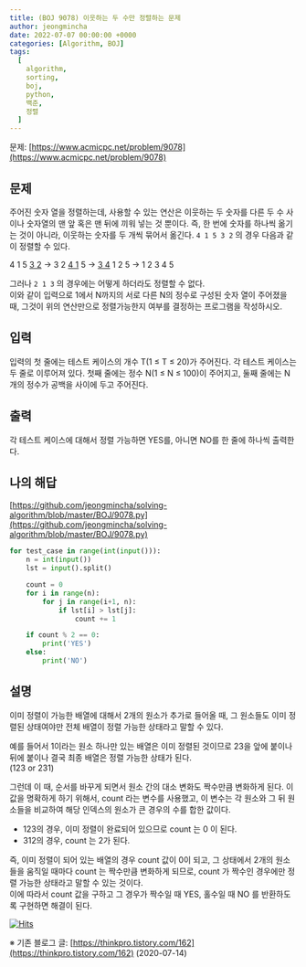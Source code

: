 ```yaml
---
title: (BOJ 9078) 이웃하는 두 수만 정렬하는 문제
author: jeongmincha
date: 2022-07-07 00:00:00 +0000
categories: [Algorithm, BOJ]
tags:
  [
    algorithm,
    sorting,
    boj,
    python,
    백준,
    정렬
  ]
---
```


문제: [https://www.acmicpc.net/problem/9078](https://www.acmicpc.net/problem/9078)

## 문제

주어진 숫자 열을 정렬하는데, 사용할 수 있는 연산은 이웃하는 두 숫자를 다른 두 수 사이나 숫자열의 맨 앞 혹은 맨 뒤에 끼워 넣는 것 뿐이다.   즉, 한 번에 숫자를 하나씩 옮기는 것이 아니라, 이웃하는 숫자를 두 개씩 묶어서 옮긴다. `4 1 5 3 2` 의 경우 다음과 같이 정렬할 수 있다.  

4 1 5 <u>3 2</u> → 3 2 <u>4 1</u> 5 → <u>3 4</u> 1 2 5 → 1 2 3 4 5

그러나 `2 1 3` 의 경우에는 어떻게 하더라도 정렬할 수 없다.  
이와 같이 입력으로 1에서 N까지의 서로 다른 N의 정수로 구성된 숫자 열이 주어졌을 때, 그것이 위의 연산만으로 정렬가능한지 여부를 결정하는 프로그램을 작성하시오.  

## 입력

입력의 첫 줄에는 테스트 케이스의 개수 T(1 ≤ T ≤ 20)가 주어진다. 각 테스트 케이스는 두 줄로 이루어져 있다. 첫째 줄에는 정수 N(1 ≤ N ≤ 100)이 주어지고, 둘째 줄에는 N개의 정수가 공백을 사이에 두고 주어진다.  

## 출력

각 테스트 케이스에 대해서 정렬 가능하면 YES를, 아니면 NO를 한 줄에 하나씩 출력한다.  

## 나의 해답

[https://github.com/jeongmincha/solving-algorithm/blob/master/BOJ/9078.py](https://github.com/jeongmincha/solving-algorithm/blob/master/BOJ/9078.py)

```python
for test_case in range(int(input())):
    n = int(input())
    lst = input().split()

    count = 0
    for i in range(n):
        for j in range(i+1, n):
            if lst[i] > lst[j]:
                count += 1

    if count % 2 == 0:
        print('YES')
    else:
        print('NO')
```

## 설명

이미 정렬이 가능한 배열에 대해서 2개의 원소가 추가로 들어올 때, 그 원소들도 이미 정렬된 상태여야만 전체 배열이 정렬 가능한 상태라고 말할 수 있다.  

예를 들어서 1이라는 원소 하나만 있는 배열은 이미 정렬된 것이므로 23을 앞에 붙이나 뒤에 붙이나 결국 최종 배열은 정렬 가능한 상태가 된다.  
(123 or 231)

그런데 이 때, 순서를 바꾸게 되면서 원소 간의 대소 변화도 짝수만큼 변화하게 된다. 이 값을 명확하게 하기 위해서, count 라는 변수를 사용했고, 이 변수는 각 원소와 그 뒤 원소들을 비교하여 해당 인덱스의 원소가 큰 경우의 수를 합한 값이다.

- 123의 경우, 이미 정렬이 완료되어 있으므로 count 는 0 이 된다.
- 312의 경우, count 는 2가 된다.

즉, 이미 정렬이 되어 있는 배열의 경우 count 값이 0이 되고, 그 상태에서 2개의 원소들을 움직일 때마다 count 는 짝수만큼 변화하게 되므로, count 가 짝수인 경우에만 정렬 가능한 상태라고 말할 수 있는 것이다.  
이에 따라서 count 값을 구하고 그 경우가 짝수일 때 YES, 홀수일 때 NO 를 반환하도록 구현하면 해결이 된다.  

[![Hits](https://hits.seeyoufarm.com/api/count/incr/badge.svg?url=https%3A%2F%2Fjeongmincha.github.io%2Fposts%2F00007%2F&count_bg=%2379C83D&title_bg=%23555555&icon=&icon_color=%23E7E7E7&title=visits&edge_flat=false)](https://hits.seeyoufarm.com)

※ 기존 블로그 글: [https://thinkpro.tistory.com/162](https://thinkpro.tistory.com/162) (2020-07-14)
